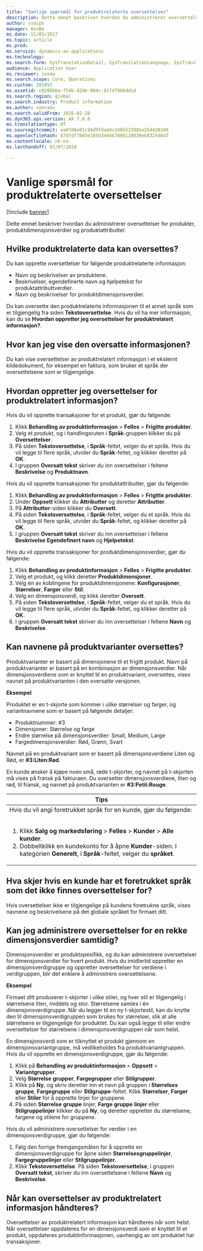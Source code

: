```yaml
---
title: "Vanlige spørsmål for produktrelaterte oversettelser"
description: Dette emnet beskriver hvordan du administrerer oversettelser for produkter, produktdimensjonsverdier og produktattributter.
author: cvocph
manager: AnnBe
ms.date: 11/03/2017
ms.topic: article
ms.prod: 
ms.service: dynamics-ax-applications
ms.technology: 
ms.search.form: SysTranslationDetail, SysTranslationLanguage, SysTranslationList
audience: Application User
ms.reviewer: josaw
ms.search.scope: Core, Operations
ms.custom: 201853
ms.assetid: c0286bba-f54b-42de-904c-81fd796bdd1d
ms.search.region: global
ms.search.industry: Product information
ms.author: conradv
ms.search.validFrom: 2016-02-28
ms.dyn365.ops.version: AX 7.0.0
ms.translationtype: HT
ms.sourcegitcommit: ea07d8e91c94d9fdad4c2d05533981e254420188
ms.openlocfilehash: 87dfdf7085e185b3e0467088118838eb832546d7
ms.contentlocale: nb-no
ms.lasthandoff: 02/07/2018

---
```


# <a name="product-related-translations-faq"></a>Vanlige spørsmål for produktrelaterte oversettelser

[!include [banner](../includes/banner.md)]

Dette emnet beskriver hvordan du administrerer oversettelser for produkter, produktdimensjonsverdier og produktattributter. 

<a name="what-product-related-data-can-be-translated"></a>Hvilke produktrelaterte data kan oversettes?
--------------------------------------------

Du kan opprette oversettelser for følgende produktrelaterte informasjon:
-   Navn og beskrivelser av produktene.
-   Beskrivelser, egendefinerte navn og hjelpetekst for produktattributtverdier.
-   Navn og beskrivelser for produktdimensjonsverdier.

Du kan oversette den produktrelaterte informasjonen til et annet språk som er tilgjengelig fra siden **Tekstoversettelse**. Hvis du vil ha mer informasjon, kan du se **Hvordan oppretter jeg oversettelser for produktrelatert informasjon?**.

## <a name="where-can-i-view-the-translated-information"></a>Hvor kan jeg vise den oversatte informasjonen?
Du kan vise oversettelser av produktrelatert informasjon i et eksternt kildedokument, for eksempel en faktura, som bruker et språk der oversettelsene som er tilgjengelige.

## <a name="how-do-i-create-translations-for-product-related-information"></a>Hvordan oppretter jeg oversettelser for produktrelatert informasjon?
Hvis du vil opprette transaksjoner for et produkt, gjør du følgende:
1.  Klikk **Behandling av produktinformasjon** &gt; **Felles** &gt; **Frigitte produkter**.
2.  Velg et produkt, og i handlingsruten i **Språk**-gruppen klikker du på **Oversettelser**.
3.  På siden **Tekstoversettelse**, i **Språk**-feltet, velger du et språk. Hvis du vil legge til flere språk, utvider du **Språk**-feltet, og klikker deretter på **OK**.
4.  I gruppen **Oversatt tekst** skriver du inn oversettelser i feltene **Beskrivelse** og **Produktnavn**.

Hvis du vil opprette transaksjoner for produktattributter, gjør du følgende:
1.  Klikk **Behandling av produktinformasjon** &gt; **Felles** &gt; **Frigitte produkter**.
2.  Under **Oppsett** klikker du **Attributter** og deretter **Attributter**.
3.  På **Attributter**-siden klikker du **Oversett**.
4.  På siden **Tekstoversettelse**, i **Språk**-feltet, velger du et språk. Hvis du vil legge til flere språk, utvider du **Språk**-feltet, og klikker deretter på **OK**.
5.  I gruppen **Oversatt tekst** skriver du inn oversettelser i feltene **Beskrivelse** **Egendefinert navn** og **Hjelpetekst**.

Hvis du vil opprette transaksjoner for produktdimensjonsverdier, gjør du følgende:
1.  Klikk **Behandling av produktinformasjon** &gt; **Felles** &gt; **Frigitte produkter**.
2.  Velg et produkt, og klikk deretter **Produktdimensjoner**.
3.  Velg én av koblingene for produktdimensjonene: **Konfigurasjoner**, **Størrelser**, **Farger** eller **Stil**.
4.  Velg en dimensjonsverdi, og klikk deretter **Oversett**.
5.  På siden **Tekstoversettelse**, i **Språk**-feltet, velger du et språk. Hvis du vil legge til flere språk, utvider du **Språk**-feltet, og klikker deretter på **OK**.
6.  I gruppen **Oversatt tekst** skriver du inn oversettelser i feltene **Navn** og **Beskrivelse**.

## <a name="can-the-names-of-product-variants-be-translated"></a>Kan navnene på produktvarianter oversettes?
Produktvarianter er basert på dimensjonene til et frigitt produkt. Navn på produktvarianter er basert på en kombinasjon av dimensjonsverdier. Når dimensjonsverdiene som er knyttet til en produktvariant, oversettes, vises navnet på produktvarianten i den oversatte versjonen.  

**Eksempel**  

Produktet er en t-skjorte som kommer i ulike størrelser og farger, og variantnavnene som er basert på følgende detaljer:
-   Produktnummer: \#3
-   Dimensjoner: Størrelse og farge
-   Endre størrelse på dimensjonsverdier: Small, Medium, Large
-   Fargedimensjonsverdier: Rød, Grønn, Svart

Navnet på en produktvariant som er basert på dimensjonsverdiene Liten og Rød, er **\#3:Liten:Rød**.  

En kunde ønsker å kjøpe noen små, røde t-skjorter, og navnet på t-skjorten må vises på fransk på fakturaen. Du oversetter dimensjonsverdiene, liten og rød, til fransk, og navnet på produktvarianten er **\#3:Petit:Rouge**.
<table>
<colgroup>
<col width="100%" />
</colgroup>
<thead>
<tr class="header">
<th><strong>Tips</strong></th>
</tr>
</thead>
<tbody>
<tr class="odd">
<td>Hvis du vil angi foretrukket språk for en kunde, gjør du følgende:
<ol><br/><li>Klikk <strong>Salg og markedsføring</strong> &gt; <strong>Felles</strong> &gt; <strong>Kunder</strong> &gt; <strong>Alle</strong> <strong>kunder</strong>.</li>
<li>Dobbeltklikk en kundekonto for å åpne <strong>Kunder</strong>-siden. I kategorien <strong>Generelt</strong>, i <strong>Språk</strong>-feltet, velger du <strong>språket</strong>.</li>
</ol></td>
</tr>
</tbody>
</table>

## <a name="what-happens-if-a-customer-has-a-preferred-language-for-which-no-translations-are-available"></a>Hva skjer hvis en kunde har et foretrukket språk som det ikke finnes oversettelser for?
Hvis oversettelser ikke er tilgjengelige på kundens foretrukne språk, vises navnene og beskrivelsene på det globale språket for firmaet ditt.

## <a name="can-i-manage-translations-for-a-series-of-dimension-values-at-the-same-time"></a>Kan jeg administrere oversettelser for en rekke dimensjonsverdier samtidig?
Dimensjonsverdier er produktspesifikk, og du kan administrere oversettelser for dimensjonsverdier for hvert produkt. Hvis du imidlertid oppretter en dimensjonsverdigruppe og oppretter oversettelser for verdiene i verdigruppen, blir det enklere å administrere oversettelsene.   

**Eksempel**  

Firmaet ditt produserer t-skjorter i ulike stiler, og hver stil er tilgjengelig i størrelsene liten, middels og stor. Størrelsene samles i én dimensjonsverdigruppe. Når du legger til en ny t-skjortestil, kan du knytte den til dimensjonsverdigruppen som brukes for størrelser, slik at alle størrelsene er tilgjengelige for produktet. Du kan også legge til eller endre oversettelser for størrelsene i dimensjonsverdigruppen når som helst.  

En dimensjonsverdi som er tilknyttet et produkt gjennom en dimensjonsvariantgruppe, må vedlikeholdes fra produktvariantgruppen.   
Hvis du vil opprette en dimensjonsverdigruppe, gjør du følgende:
1.  Klikk på **Behandling av produktinformasjon** &gt; **Oppsett** &gt; **Variantgrupper**.
2.  Velg **Størrelse** **grupper**, **Fargegrupper** eller **Stilgrupper**.
3.  Klikk på **Ny**, og skriv deretter inn et navn på gruppen i **Størrelses** **gruppe**, **Fargegruppe** eller **Stilgruppe**-feltet. Klikk **Størrelser**, **Farger** eller **Stiler** for å opprette linjer for gruppene.
4.  På siden **Størrelse** **gruppe** linjer, **Farge** **gruppe** **linjer** eller **Stilgruppelinjer** klikker du på **Ny**, og deretter oppretter du størrelsene, fargene og stilene for gruppene.

Hvis du vil administrere oversettelser for verdier i en dimensjonsverdigruppe, gjør du følgende:
1.  Følg den forrige fremgangsmåten for å opprette en dimensjonsverdigruppe for åpne siden **Størrelsesgruppelinjer**, **Fargegruppelinjer** eller **Stilgruppelinjer**.
2.  Klikk **Tekstoversettelse**. På siden **Tekstoversettelse**, i gruppen **Oversatt tekst**, skriver du inn oversettelsene i feltene **Navn** og **Beskrivelse**.

## <a name="when-can-translations-of-product-related-information-be-managed"></a>Når kan oversettelser av produktrelatert informasjon håndteres?
Oversettelser av produktrelatert informasjon kan håndteres når som helst. Når oversettelser oppdateres for en dimensjonsverdi som er knyttet til et produkt, oppdateres produktinformasjonen, uavhengig av om produktet har transaksjoner.






